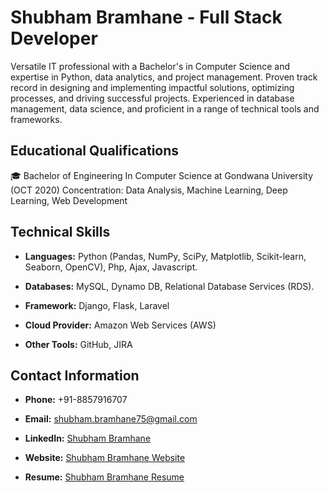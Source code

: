 # Shubham Bramhane - Full Stack Developer

Versatile IT professional with a Bachelor's in Computer Science and expertise in Python, data analytics, and project management. Proven track record in designing and implementing impactful solutions, optimizing processes, and driving successful projects. Experienced in database management, data science, and proficient in a range of technical tools and frameworks.

## Educational Qualifications
🎓 Bachelor of Engineering In Computer Science at Gondwana University (OCT 2020)
Concentration: Data Analysis, Machine Learning, Deep Learning, Web Development

## Technical Skills
- **Languages:** Python (Pandas, NumPy, SciPy, Matplotlib, Scikit-learn, Seaborn, OpenCV), Php, Ajax, Javascript.

- **Databases:** MySQL, Dynamo DB, Relational Database Services (RDS).

- **Framework:** Django, Flask, Laravel

- **Cloud Provider:** Amazon Web Services (AWS)

- **Other Tools:** GitHub, JIRA

## Contact Information
- **Phone:** +91-8857916707

- **Email:** shubham.bramhane75@gmail.com

- **LinkedIn:** [Shubham Bramhane](https://www.linkedin.com/in/shubham1602/)

- **Website:** [Shubham Bramhane Website](https://shubhambramhane.in)

- **Resume:** [Shubham Bramhane Resume](https://shubhambramhane.in/assets/resume/Shubham-Bramhane-resume.pdf)



